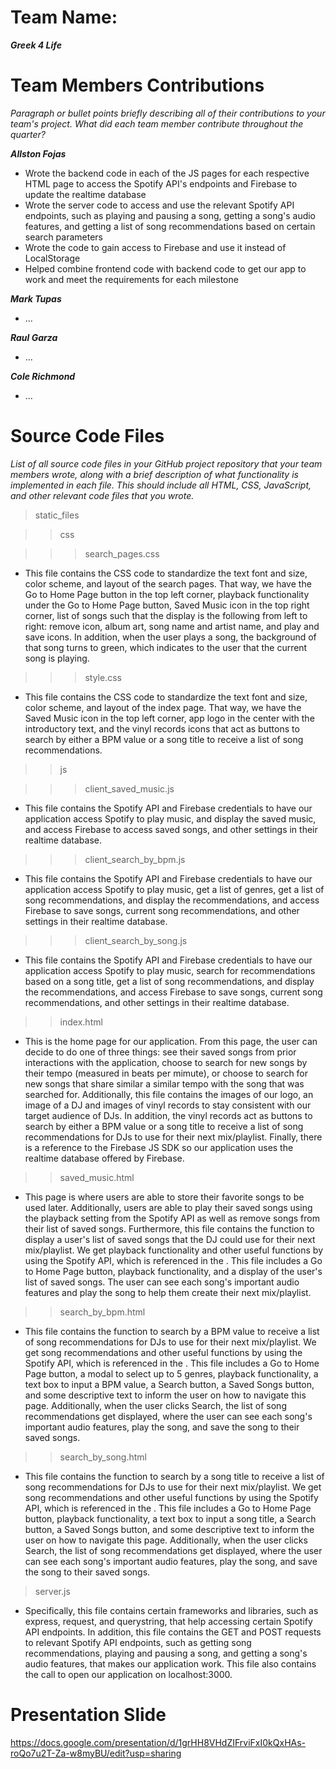 # Team Name: 
___Greek 4 Life___

# Team Members Contributions

*Paragraph or bullet points briefly describing all of their contributions to your team's project. What did each team member contribute throughout the quarter?*

___Allston Fojas___
* Wrote the backend code in each of the JS pages for each respective HTML page to access the Spotify API's endpoints and Firebase to update the realtime database
* Wrote the server code to access and use the relevant Spotify API endpoints, such as playing and pausing a song, getting a song's audio features, and getting a list of song recommendations based on certain search parameters
* Wrote the code to gain access to Firebase and use it instead of LocalStorage
* Helped combine frontend code with backend code to get our app to work and meet the requirements for each milestone

___Mark Tupas___ 
* ...

___Raul Garza___
* ...

___Cole Richmond___
* ...

# Source Code Files

*List of all source code files in your GitHub project repository that your team members wrote, along with a brief description of what functionality is implemented in each file. This should include all HTML, CSS, JavaScript, and other relevant code files that you wrote.*

> static_files

>> css

>>> search_pages.css

* This file contains the CSS code to standardize the text font and size, color scheme, and layout of the search pages. That way, we have the Go to Home Page button in the top left corner, playback functionality under the Go to Home Page button, Saved Music icon in the top right corner, list of songs such that the display is the following from left to right: remove icon, album art, song name and artist name, and play and save icons. In addition, when the user plays a song, the background of that song turns to green, which indicates to the user that the current song is playing. 

>>> style.css

* This file contains the CSS code to standardize the text font and size, color scheme, and layout of the index page. That way, we have the Saved Music icon in the top left corner, app logo in the center with the introductory text, and the vinyl records icons that act as buttons to search by either a BPM value or a song title to receive a list of song recommendations. 

>> js

>>> client_saved_music.js

* This file contains the Spotify API and Firebase credentials to have our application access Spotify to play music, and display the saved music, and access Firebase to access saved songs, and other settings in their realtime database.

>>> client_search_by_bpm.js

* This file contains the Spotify API and Firebase credentials to have our application access Spotify to play music, get a list of genres, get a list of song recommendations, and display the recommendations, and access Firebase to save songs, current song recommendations, and other settings in their realtime database.

>>> client_search_by_song.js

* This file contains the Spotify API and Firebase credentials to have our application access Spotify to play music, search for recommendations based on a song title, get a list of song recommendations, and display the recommendations, and access Firebase to save songs, current song recommendations, and other settings in their realtime database.

>> index.html

* This is the home page for our application. From this page, the user can decide to do one of three things: see their saved songs from prior interactions with the application, choose to search for new songs by their tempo (measured in beats per mimute), or choose to search for new songs that share similar a similar tempo with the song that was searched for. Additionally, this file contains the images of our logo, an image of a DJ and images of vinyl records to stay consistent with our target audience of DJs. In addition, the vinyl records act as buttons to search by either a BPM value or a song title to receive a list of song recommendations for DJs to use for their next mix/playlist. Finally, there is a reference to the Firebase JS SDK so our application uses the realtime database offered by Firebase.

>> saved_music.html

* This page is where users are able to store their favorite songs to be used later. Additionally, users are able to play their saved songs using the playback setting from the Spotify API as well as remove songs from their list of saved songs. Furthermore, this file contains the function to display a user's list of saved songs that the DJ could use for their next mix/playlist. We get playback functionality and other useful functions by using the Spotify API, which is referenced in the <head>. This file includes a Go to Home Page button, playback functionality, and a display of the user's list of saved songs. The user can see each song's important audio features and play the song to help them create their next mix/playlist.

>> search_by_bpm.html

* This file contains the function to search by a BPM value to receive a list of song recommendations for DJs to use for their next mix/playlist. We get song recommendations and other useful functions by using the Spotify API, which is referenced in the <head>. This file includes a Go to Home Page button, a modal to select up to 5 genres, playback functionality, a text box to input a BPM value, a Search button, a Saved Songs button, and some descriptive text to inform the user on how to navigate this page. Additionally, when the user clicks Search, the list of song recommendations get displayed, where the user can see each song's important audio features, play the song, and save the song to their saved songs.

>> search_by_song.html

* This file contains the function to search by a song title to receive a list of song recommendations for DJs to use for their next mix/playlist. We get song recommendations and other useful functions by using the Spotify API, which is referenced in the <head>. This file includes a Go to Home Page button, playback functionality, a text box to input a song title, a Search button, a Saved Songs button, and some descriptive text to inform the user on how to navigate this page. Additionally, when the user clicks Search, the list of song recommendations get displayed, where the user can see each song's important audio features, play the song, and save the song to their saved songs.

> server.js

* Specifically, this file contains certain frameworks and libraries, such as express, request, and querystring, that help accessing certain Spotify API endpoints. In addition, this file contains the GET and POST requests to relevant Spotify API endpoints, such as getting song recommendations, playing and pausing a song, and getting a song's audio features, that makes our application work. This file also contains the call to open our application on localhost:3000.

# Presentation Slide

https://docs.google.com/presentation/d/1grHH8VHdZIFrviFxI0kQxHAs-roQo7u2T-Za-w8myBU/edit?usp=sharing

